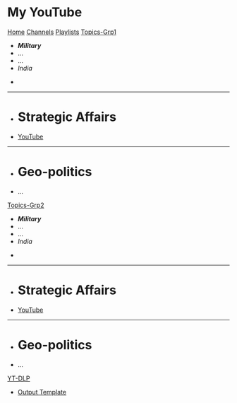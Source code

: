 # My YouTube

[Home](/../#!index.md)
[Channels](#!yt_channels.md)
[Playlists](#!yt_playlists.md)
[Topics-Grp1]()
  
  * **_Military_**
  * ...
  * ...
  * _India_
  * ~~~
  ------
  * # Strategic Affairs
  * [YouTube](youtube.md)
  ------
  * # Geo-politics
  * ...


[Topics-Grp2]()
  
  * **_Military_**
  * ...
  * ...
  * _India_
  * ~~~
  ------
  * # Strategic Affairs
  * [YouTube](youtube.md)
  ------
  * # Geo-politics
  * ...

[YT-DLP]()

  * <a href="https://github.com/yt-dlp/yt-dlp#output-template" target="_blank">Output Template</a>

  


